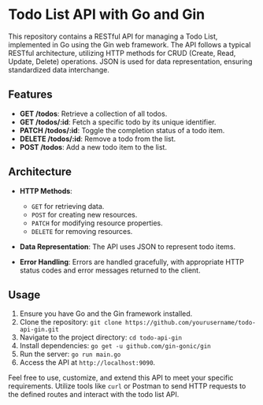 # Todo List API with Go and Gin

This repository contains a RESTful API for managing a Todo List, implemented in Go using the Gin web framework. The API follows a typical RESTful architecture, utilizing HTTP methods for CRUD (Create, Read, Update, Delete) operations. JSON is used for data representation, ensuring standardized data interchange.

## Features

- **GET /todos**: Retrieve a collection of all todos.
- **GET /todos/:id**: Fetch a specific todo by its unique identifier.
- **PATCH /todos/:id**: Toggle the completion status of a todo item.
- **DELETE /todos/:id**: Remove a todo from the list.
- **POST /todos**: Add a new todo item to the list.

## Architecture

- **HTTP Methods**:
  - `GET` for retrieving data.
  - `POST` for creating new resources.
  - `PATCH` for modifying resource properties.
  - `DELETE` for removing resources.

- **Data Representation**: The API uses JSON to represent todo items.

- **Error Handling**: Errors are handled gracefully, with appropriate HTTP status codes and error messages returned to the client.

## Usage

1. Ensure you have Go and the Gin framework installed.
2. Clone the repository: `git clone https://github.com/yourusername/todo-api-gin.git`
3. Navigate to the project directory: `cd todo-api-gin`
4. Install dependencies: `go get -u github.com/gin-gonic/gin`
5. Run the server: `go run main.go`
6. Access the API at `http://localhost:9090`.

Feel free to use, customize, and extend this API to meet your specific requirements. Utilize tools like `curl` or Postman to send HTTP requests to the defined routes and interact with the todo list API.
